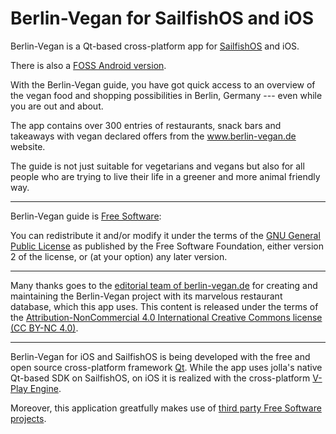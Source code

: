 # Berlin-Vegan for SailfishOS and iOS

Berlin-Vegan is a Qt-based cross-platform app for [SailfishOS](https://en.wikipedia.org/wiki/Sailfish_OS) and iOS.

There is also a [FOSS Android version](https://github.com/Berlin-Vegan/berlin-vegan-guide).

With the Berlin-Vegan guide, you have got quick access to an overview of the vegan
food and shopping possibilities in Berlin, Germany --- even while you are out and about.

The app contains over 300 entries of restaurants, snack bars and takeaways with
vegan declared offers from the www.berlin-vegan.de website.

The guide is not just suitable for vegetarians and vegans but also for all people who are
trying to live their life in a greener and more animal friendly way.

----

Berlin-Vegan guide is [Free Software](http://www.micuintus.de/2010/10/27/die-gesellschaftliche-bedeutung-freier-software-und-offener-standards/):

You can redistribute it and/or modify it under the terms of the
[GNU General Public License](https://github.com/micuintus/harbour-Berlin-Vegan/blob/master/qml/pages/about/LICENSE)
as published by the Free Software Foundation, either version 2 of the license,
or (at your option) any later version.

----

Many thanks goes to the [editorial team of berlin-vegan.de](http://www.berlin-vegan.de/team/kontakt/)
for creating and maintaining the Berlin-Vegan project with its marvelous restaurant database, which this app uses.
This content is released under the terms of the [Attribution-NonCommercial 4.0 International Creative Commons license (CC BY-NC 4.0)](https://creativecommons.org/licenses/by-nc/4.0/).

----

Berlin-Vegan for iOS and SailfishOS is being developed with the free and open source cross-platform framework [Qt](https://www.qt.io/). While the app uses jolla's native Qt-based SDK on SailfishOS, on iOS it is realized with the cross-platform [V-Play Engine](https://v-play.net/).

Moreover, this application greatfully makes use of [third party Free Software projects](https://github.com/micuintus/harbour-Berlin-Vegan/blob/master/qml/pages/about/AboutBerlinVegan.qml#L299).

